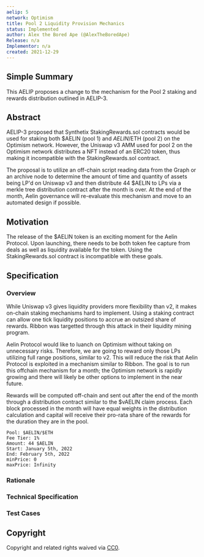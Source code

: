 ```yaml
---
aelip: 5
network: Optimism
title: Pool 2 Liquidity Provision Mechanics
status: Implemented
author: Alex the Bored Ape (@AlexTheBoredApe)
Release: n/a
Implementor: n/a
created: 2021-12-29
---
```


<!--You can leave these HTML comments in your merged AELIP and delete the visible duplicate text guides, they will not appear and may be helpful to refer to if you edit it again. This is the suggested template for new SIPs. Note that an AELIP number will be assigned by an editor. When opening a pull request to submit your AELIP, please use an abbreviated title in the filename, `sip-draft_title_abbrev.md`. The title should be 44 characters or less.-->

## Simple Summary

<!--"If you can't explain it simply, you don't understand it well enough." Simply describe the outcome the proposed changes intends to achieve. This should be non-technical and accessible to a casual community member.-->

This AELIP proposes a change to the mechanism for the Pool 2 staking and rewards distribution outlined in AELIP-3.

## Abstract

<!--A short (~200 word) description of the proposed change, the abstract should clearly describe the proposed change. This is what *will* be done if the AELIP is implemented, not *why* it should be done or *how* it will be done. If the AELIP proposes deploying a new contract, write, "we propose to deploy a new contract that will do x".-->

AELIP-3 proposed that Synthetix StakingRewards.sol contracts would be used for staking both $AELIN (pool 1) and $AELIN/$ETH (pool 2) on the Optimism network. However, the Uniswap v3 AMM used for pool 2 on the Optimism network distributes a NFT instead of an ERC20 token, thus making it incompatible with the StakingRewards.sol contract.

The proposal is to utilize an off-chain script reading data from the Graph or an archive node to determine the amount of time and quantity of assets being LP'd on Uniswap v3 and then distribute 44 $AELIN to LPs via a merkle tree distribution contract after the month is over. At the end of the month, Aelin governance will re-evaluate this mechanism and move to an automated design if possible.

## Motivation

<!--This is the problem statement. This is the *why* of the AELIP. It should clearly explain *why* the current state of the protocol is inadequate.  It is critical that you explain *why* the change is needed, if the AELIP proposes changing how something is calculated, you must address *why* the current calculation is inaccurate or wrong. This is not the place to describe how the AELIP will address the issue!-->

The release of the $AELIN token is an exciting moment for the Aelin Protocol. Upon launching, there needs to be both token fee capture from deals as well as liquidity available for the token. Using the StakingRewards.sol contract is incompatible with these goals.

## Specification

<!--The specification should describe the syntax and semantics of any new feature, there are five sections
1. Overview
2. Rationale
3. Technical Specification
4. Test Cases
5. Configurable Values
-->

### Overview

<!--This is a high-level overview of *how* the AELIP will solve the problem. The overview should clearly describe how the new feature will be implemented.-->

While Uniswap v3 gives liquidity providers more flexibility than v2, it makes on-chain staking mechanisms hard to implement. Using a staking contract can allow one tick liquidity positions to accrue an outsized share of rewards. Ribbon was targetted through this attack in their liquidity mining program.

Aelin Protocol would like to luanch on Optimism without taking on unnecessary risks. Therefore, we are going to reward only those LPs utilizing full range positions, similar to v2. This will reduce the risk that Aelin Protocol is exploited in a mechanism similar to Ribbon. The goal is to run this offchain mechanism for a month; the Optimism network is rapidly growing and there will likely be other options to implement in the near future.

Rewards will be computed off-chain and sent out after the end of the month through a distribution contract similar to the $vAELIN claim process. Each block processed in the month will have equal weights in the distribution calculation and capital will receive their pro-rata share of the rewards for the duration they are in the pool.

```
Pool: $AELIN/$ETH
Fee Tier: 1%
Amount: 44 $AELIN
Start: January 5th, 2022
End: February 5th, 2022
minPrice: 0
maxPrice: Infinity
```

### Rationale

<!--This is where you explain the reasoning behind how you propose to solve the problem. Why did you propose to implement the change in this way, what were the considerations and trade-offs. The rationale fleshes out what motivated the design and why particular design decisions were made. It should describe alternate designs that were considered and related work. The rationale may also provide evidence of consensus within the community, and should discuss important objections or concerns raised during discussion.-->

### Technical Specification

<!--The technical specification should outline the public API of the changes proposed. That is, changes to any of the interfaces Aelin currently exposes or the creations of new ones.-->

### Test Cases

<!--Test cases for an implementation are mandatory for AELIPs but can be included with the implementation..-->

## Copyright

Copyright and related rights waived via [CC0](https://creativecommons.org/publicdomain/zero/1.0/).

